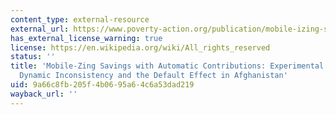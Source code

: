 ```yaml
---
content_type: external-resource
external_url: https://www.poverty-action.org/publication/mobile-izing-savings-with-automatic-contributions-experimental-evidence-dynamic
has_external_license_warning: true
license: https://en.wikipedia.org/wiki/All_rights_reserved
status: ''
title: 'Mobile-Zing Savings with Automatic Contributions: Experimental Evidence on
  Dynamic Inconsistency and the Default Effect in Afghanistan'
uid: 9a66c8fb-205f-4b06-95a6-4c6a53dad219
wayback_url: ''
---
```

